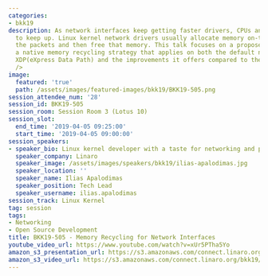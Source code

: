 ```yaml
---
categories:
- bkk19
description: As network interfaces keep getting faster drivers, CPUs and memory need
  to keep up. Linux kernel network drivers usually allocate memory on-the-fly, process
  the packets and then free that memory. This talk focuses on a proposed RFC about
  a native memory recycling strategy that applies on both the default network stack,
  XDP(eXpress Data Path) and the improvements it offers compared to the existing approach.<br
  />
image:
  featured: 'true'
  path: /assets/images/featured-images/bkk19/BKK19-505.png
session_attendee_num: '28'
session_id: BKK19-505
session_room: Session Room 3 (Lotus 10)
session_slot:
  end_time: '2019-04-05 09:25:00'
  start_time: '2019-04-05 09:00:00'
session_speakers:
- speaker_bio: Linux kernel developer with a taste for networking and performance
  speaker_company: Linaro
  speaker_image: /assets/images/speakers/bkk19/ilias-apalodimas.jpg
  speaker_location: ''
  speaker_name: Ilias Apalodimas
  speaker_position: Tech Lead
  speaker_username: ilias.apalodimas
session_track: Linux Kernel
tag: session
tags:
- Networking
- Open Source Development
title: BKK19-505 - Memory Recycling for Network Interfaces
youtube_video_url: https://www.youtube.com/watch?v=xUr5PTha5Yo
amazon_s3_presentation_url: https://s3.amazonaws.com/connect.linaro.org/bkk19/presentations/bkk19-505.pdf
amazon_s3_video_url: https://s3.amazonaws.com/connect.linaro.org/bkk19/videos/bkk19-505.mp4
---
```


